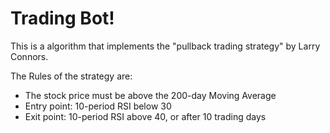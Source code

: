 # Trading Bot! 

This is a algorithm that implements the "pullback trading strategy" by Larry Connors.

The Rules of the strategy are:

* The stock price must be above the 200-day Moving Average
* Entry point: 
    10-period RSI below 30
* Exit point:
    10-period RSI above 40, or after 10 trading days